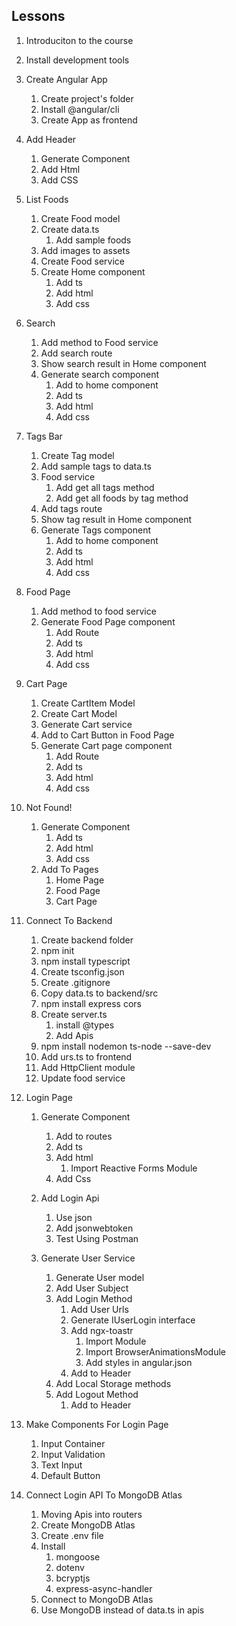 ## Lessons

1. Introduciton to the course
2. Install development tools
3. Create Angular App

   1. Create project's folder
   2. Install @angular/cli
   3. Create App as frontend

4. Add Header

   1. Generate Component
   2. Add Html
   3. Add CSS

5. List Foods

   1. Create Food model
   2. Create data.ts
      1. Add sample foods
   3. Add images to assets
   4. Create Food service
   5. Create Home component
      1. Add ts
      2. Add html
      3. Add css

6. Search

   1. Add method to Food service
   2. Add search route
   3. Show search result in Home component
   4. Generate search component
      1. Add to home component
      2. Add ts
      3. Add html
      4. Add css

7. Tags Bar

   1. Create Tag model
   2. Add sample tags to data.ts
   3. Food service
      1. Add get all tags method
      2. Add get all foods by tag method
   4. Add tags route
   5. Show tag result in Home component
   6. Generate Tags component
      1. Add to home component
      2. Add ts
      3. Add html
      4. Add css

8. Food Page

   1. Add method to food service
   2. Generate Food Page component
      1. Add Route
      2. Add ts
      3. Add html
      4. Add css

9. Cart Page

   1. Create CartItem Model
   2. Create Cart Model
   3. Generate Cart service
   4. Add to Cart Button in Food Page
   5. Generate Cart page component
      1. Add Route
      2. Add ts
      3. Add html
      4. Add css

10. Not Found!

    1. Generate Component
       1. Add ts
       2. Add html
       3. Add css
    2. Add To Pages
       1. Home Page
       2. Food Page
       3. Cart Page

11. Connect To Backend

    1. Create backend folder
    2. npm init
    3. npm install typescript
    4. Create tsconfig.json
    5. Create .gitignore
    6. Copy data.ts to backend/src
    7. npm install express cors
    8. Create server.ts
       1. install @types
       2. Add Apis
    9. npm install nodemon ts-node --save-dev
    10. Add urs.ts to frontend
    11. Add HttpClient module
    12. Update food service

12. Login Page

    1. Generate Component
       1. Add to routes
       2. Add ts
       3. Add html
          1. Import Reactive Forms Module
       4. Add Css
    2. Add Login Api

       1. Use json
       2. Add jsonwebtoken
       3. Test Using Postman

    3. Generate User Service
       1. Generate User model
       2. Add User Subject
       3. Add Login Method
          1. Add User Urls
          2. Generate IUserLogin interface
          3. Add ngx-toastr
             1. Import Module
             2. Import BrowserAnimationsModule
             3. Add styles in angular.json
          4. Add to Header
       4. Add Local Storage methods
       5. Add Logout Method
          1. Add to Header

13. Make Components For Login Page

    1. Input Container
    2. Input Validation
    3. Text Input
    4. Default Button

14. Connect Login API To MongoDB Atlas
    1. Moving Apis into routers
    2. Create MongoDB Atlas
    3. Create .env file
    4. Install
       1. mongoose
       2. dotenv
       3. bcryptjs
       4. express-async-handler
    5. Connect to MongoDB Atlas
    6. Use MongoDB instead of data.ts in apis
